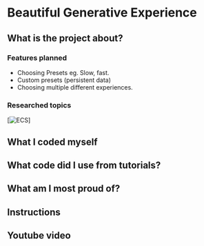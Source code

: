 # Beautiful Generative Experience

## What is the project about?

### Features planned
- Choosing Presets eg. Slow, fast.
- Custom presets (persistent data)
- Choosing multiple different experiences.

### Researched topics
[![ECS](https://www.youtube.com/playlist?list=PLzDRvYVwl53s40yP5RQXitbT--IRcHqba)]

## What I coded myself


## What code did I use from tutorials?


## What am I most proud of?


## Instructions


## Youtube video


